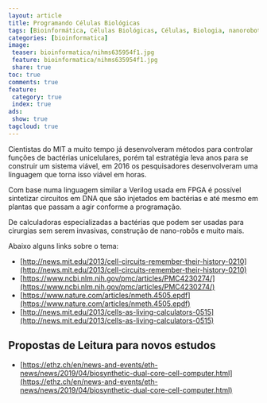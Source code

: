 ```yaml
---
layout: article
title: Programando Células Biológicas
tags: [Bioinformática, Células Biológicas, Células, Biologia, nanorobotica]
categories: [bioinformatica]
image:
 teaser: bioinformatica/nihms635954f1.jpg
 feature: bioinformatica/nihms635954f1.jpg
 share: true
toc: true
comments: true
feature:
 category: true
 index: true
ads: 
 show: true
tagcloud: true
---
```


Cientistas do MIT a muito tempo já desenvolveram métodos para controlar funções de bactérias unicelulares, porém tal estratégia leva anos para se construir um sistema viável, em 2016 os pesquisadores desenvolveram uma linguagem que torna isso viável em horas.

<!--more-->

Com base numa linguagem similar a Verilog usada em FPGA é possível sintetizar circuitos em DNA que são injetados em bactérias e até mesmo em plantas que passam a agir conforme a programação.

De calculadoras especializadas a bactérias que podem ser usadas para cirurgias sem serem invasivas, construção de nano-robôs e muito mais.

Abaixo alguns links sobre o tema:

* [http://news.mit.edu/2013/cell-circuits-remember-their-history-0210](http://news.mit.edu/2013/cell-circuits-remember-their-history-0210)
* [https://www.ncbi.nlm.nih.gov/pmc/articles/PMC4230274/](https://www.ncbi.nlm.nih.gov/pmc/articles/PMC4230274/)
* [https://www.nature.com/articles/nmeth.4505.epdf](https://www.nature.com/articles/nmeth.4505.epdf)
* [http://news.mit.edu/2013/cells-as-living-calculators-0515](http://news.mit.edu/2013/cells-as-living-calculators-0515)

## Propostas de Leitura para novos estudos

* [https://ethz.ch/en/news-and-events/eth-news/news/2019/04/biosynthetic-dual-core-cell-computer.html](https://ethz.ch/en/news-and-events/eth-news/news/2019/04/biosynthetic-dual-core-cell-computer.html)
